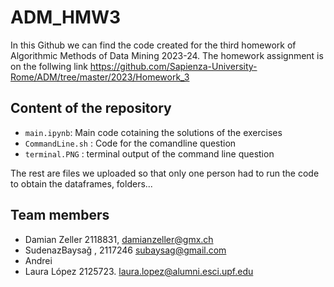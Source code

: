 # ADM_HMW3

In this Github we can find the code created for the third homework of Algorithmic Methods of Data Mining 2023-24. The homework assignment is on the follwing link
https://github.com/Sapienza-University-Rome/ADM/tree/master/2023/Homework_3

## Content of the repository

* `main.ipynb`: Main code cotaining the solutions of the exercises
* `CommandLine.sh` : Code for the comandline question
* `terminal.PNG` : terminal output of the command line question
  
The rest are files we uploaded so that only one person had to run the code to obtain the dataframes, folders...

## Team members
* Damian Zeller 2118831, damianzeller@gmx.ch
* SudenazBaysağ , 2117246 subaysag@gmail.com
* Andrei 
* Laura López 2125723. laura.lopez@alumni.esci.upf.edu

